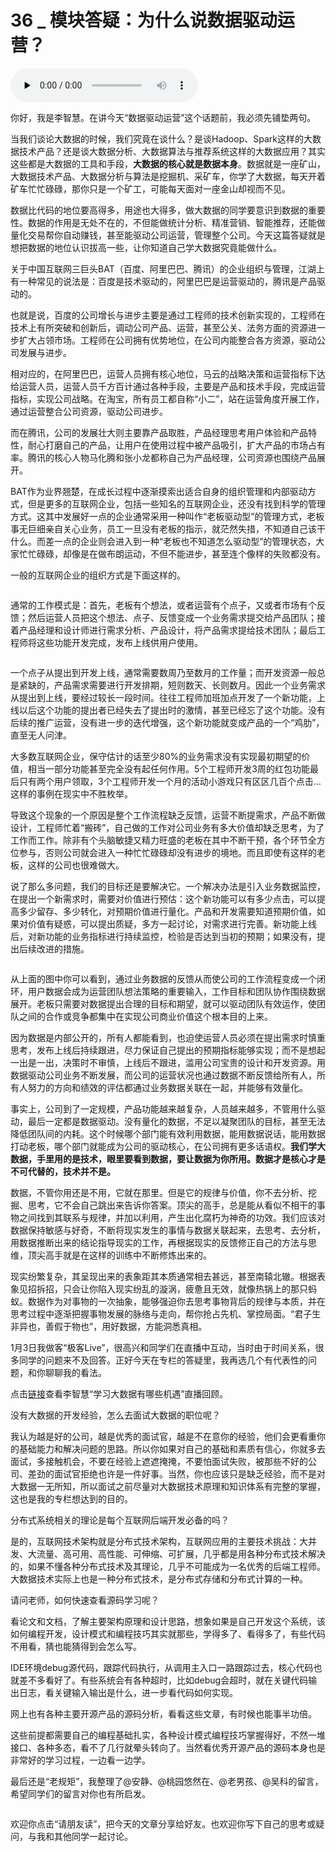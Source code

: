 # 36 _ 模块答疑：为什么说数据驱动运营？

<audio id="audio" title="36 | 模块答疑：为什么说数据驱动运营？" controls="" preload="none"><source id="mp3" src="https://static001.geekbang.org/resource/audio/da/f0/da081c86219a249384394dba1311a7f0.mp3"></audio>

你好，我是李智慧。在讲今天“数据驱动运营”这个话题前，我必须先铺垫两句。

当我们谈论大数据的时候，我们究竟在谈什么？是谈Hadoop、Spark这样的大数据技术产品？还是谈大数据分析、大数据算法与推荐系统这样的大数据应用？其实这些都是大数据的工具和手段，**大数据的核心就是数据本身**。数据就是一座矿山，大数据技术产品、大数据分析与算法是挖掘机、采矿车，你学了大数据，每天开着矿车忙忙碌碌，那你只是一个矿工，可能每天面对一座金山却视而不见。

数据比代码的地位要高得多，用途也大得多，做大数据的同学要意识到数据的重要性。数据的作用是无处不在的，不但能做统计分析、精准营销、智能推荐，还能做量化交易帮你自动赚钱，甚至能驱动公司运营，管理整个公司。今天这篇答疑就是想把数据的地位认识拔高一些，让你知道自己学大数据究竟能做什么。

关于中国互联网三巨头BAT（百度、阿里巴巴、腾讯）的企业组织与管理，江湖上有一种常见的说法是：百度是技术驱动的，阿里巴巴是运营驱动的，腾讯是产品驱动的。

也就是说，百度的公司增长与进步主要是通过工程师的技术创新实现的，工程师在技术上有所突破和创新后，调动公司产品、运营，甚至公关、法务方面的资源进一步扩大占领市场。工程师在公司拥有优势地位，在公司内能整合各方资源，驱动公司发展与进步。

相对应的，在阿里巴巴，运营人员拥有核心地位，马云的战略决策和运营指标下达给运营人员，运营人员千方百计通过各种手段，主要是产品和技术手段，完成运营指标，实现公司战略。在淘宝，所有员工都自称“小二”，站在运营角度开展工作，通过运营整合公司资源，驱动公司进步。

而在腾讯，公司的发展壮大则主要靠产品取胜，产品经理思考用户体验和产品特性，耐心打磨自己的产品，让用户在使用过程中被产品吸引，扩大产品的市场占有率。腾讯的核心人物马化腾和张小龙都称自己为产品经理，公司资源也围绕产品展开。

BAT作为业界翘楚，在成长过程中逐渐摸索出适合自身的组织管理和内部驱动方式，但是更多的互联网企业，包括一些知名的互联网企业，还没有找到科学的管理方式。这其中发展好一点的企业通常采用一种叫作“老板驱动型”的管理方式，老板事无巨细亲自关心业务，员工一旦没有老板的指示，就茫然失措，不知道自己该干什么。而差一点的企业则会进入到一种“老板也不知道怎么驱动型”的管理状态，大家忙忙碌碌，却像是在做布朗运动，不但不能进步，甚至连个像样的失败都没有。

一般的互联网企业的组织方式是下面这样的。

<img src="https://static001.geekbang.org/resource/image/27/ae/275b08245e59193029b209a7e6ebdbae.jpg" alt="">

通常的工作模式是：首先，老板有个想法，或者运营有个点子，又或者市场有个反馈；然后运营人员把这个想法、点子、反馈变成一个业务需求提交给产品团队；接着产品经理和设计师进行需求分析、产品设计，将产品需求提给技术团队；最后工程师将这些功能开发完成，发布上线供用户使用。

<img src="https://static001.geekbang.org/resource/image/e9/3f/e9325ea835a4be06a73e8d9ea619143f.jpg" alt="">

一个点子从提出到开发上线，通常需要数周乃至数月的工作量；而开发资源一般总是紧缺的，产品需求需要进行开发排期，短则数天、长则数月。因此一个业务需求从提出到上线，要经过较长一段时间。往往工程师加班加点开发了一个新功能，上线以后这个功能的提出者已经失去了提出时的激情，甚至已经忘了这个功能。没有后续的推广运营，没有进一步的迭代增强，这个新功能就变成产品的一个“鸡肋”，直至无人问津。

大多数互联网企业，保守估计的话至少80%的业务需求没有实现最初期望的价值，相当一部分功能甚至完全没有起任何作用。5个工程师开发3周的红包功能最后只有两个用户领取，3个工程师开发一个月的活动小游戏只有区区几百个点击…这样的事例在现实中不胜枚举。

导致这个现象的一个原因是整个工作流程缺乏反馈，运营不断提需求，产品不断做设计，工程师忙着“搬砖”，自己做的工作对公司业务有多大价值却缺乏思考，为了工作而工作。除非有个头脑敏捷又精力旺盛的老板在其中不断干预，各个环节全方位参与，否则公司就会进入一种忙忙碌碌却没有进步的境地。而且即使有这样的老板，这样的公司也很难做大。

说了那么多问题，我们的目标还是要解决它。一个解决办法是引入业务数据监控，在提出一个新需求时，需要对价值进行预估：这个新功能可以有多少点击，可以提高多少留存、多少转化，对预期价值进行量化。产品和开发需要知道预期价值，如果对价值有疑惑，可以提出质疑，多方一起讨论，对需求进行完善。新功能上线后，对新功能的业务指标进行持续监控，检验是否达到当初的预期；如果没有，提出后续改进的措施。

<img src="https://static001.geekbang.org/resource/image/7f/33/7f6c464745cea507bd27b97f342b0d33.jpg" alt="">

从上面的图中你可以看到，通过业务数据的反馈从而使公司的工作流程变成一个闭环，用户数据会成为运营团队想法策略的重要输入，工作目标和团队协作围绕数据展开。老板只需要对数据提出合理的目标和期望，就可以驱动团队有效运作，使团队之间的合作或竞争都集中在实现公司商业价值这个根本目的上来。

因为数据是内部公开的，所有人都能看到，也迫使运营人员必须在提出需求时慎重思考，发布上线后持续跟进，尽力保证自己提出的预期指标能够实现；而不是想起一出是一出，决策时不审慎，上线后不跟进，滥用公司宝贵的设计和开发资源。用数据驱动公司业务不断发展，而公司的运营状况也通过数据不断反馈给所有人，所有人努力的方向和绩效的评估都通过业务数据关联在一起，并能够有效量化。

事实上，公司到了一定规模，产品功能越来越复杂，人员越来越多，不管用什么驱动，最后一定都是数据驱动。没有量化的数据，不足以凝聚团队的目标，甚至无法降低团队间的内耗。这个时候哪个部门能有效利用数据，能用数据说话，能用数据打动老板，哪个部门就能成为公司的驱动核心，在公司拥有更多话语权。**我们学大数据，手里用的是技术，眼里要看到数据，要让数据为你所用。数据才是核心才是不可代替的，技术并不是。**

数据，不管你用还是不用，它就在那里。但是它的规律与价值，你不去分析、挖掘、思考，它不会自己跳出来告诉你答案。顶尖的高手，总是能从看似不相干的事物之间找到其联系与规律，并加以利用，产生出化腐朽为神奇的功效。我们应该对数据保持敏感与好奇，不断将现实发生的事情与数据关联起来，去思考、去分析，用数据推断出来的结论指导现实的工作，再根据现实的反馈修正自己的方法与思维，顶尖高手就是在这样的训练中不断修炼出来的。

现实纷繁复杂，其呈现出来的表象距其本质通常相去甚远，甚至南辕北辙。根据表象见招拆招，只会让你陷入现实纷乱的漩涡，疲惫且无效，就像热锅上的那只蚂蚁。数据作为对事物的一次抽象，能够强迫你去思考事物背后的规律与本质，并在思考过程中逐渐把握事物发展的脉络与走向，帮你抢占先机、掌控局面。“君子生非异也，善假于物也”，用好数据，方能洞悉真相。

1月3日我做客“极客Live”，很高兴和同学们在直播中互动，当时由于时间关系，很多同学的问题来不及回答。正好今天在专栏的答疑里，我再选几个有代表性的问题，和你聊聊我的看法。

点击[链接](http://mp.weixin.qq.com/s/0o-mO6lcCGZ9IvjIzzZtCA)查看李智慧“学习大数据有哪些机遇”直播回顾。

> 
没有大数据的开发经验，怎么去面试大数据的职位呢？


我认为越是好的公司，越是优秀的面试官，越是不在意你的经验，他们会更看重你的基础能力和解决问题的思路。所以你如果对自己的基础和素质有信心，你就多去面试，多接触机会，不要在经验上遮遮掩掩，不要怕面试失败，被那些不好的公司、差劲的面试官拒绝也许是一件好事。当然，你也应该只是缺乏经验，而不是对大数据一无所知，所以面试之前尽量对大数据技术原理和知识体系有完整的掌握，这也是我的专栏想达到的目的。

> 
分布式系统相关的理论是每个互联网后端开发必备的吗？


是的，互联网技术架构就是分布式技术架构，互联网应用的主要技术挑战：大并发、大流量、高可用、高性能、可伸缩、可扩展，几乎都是用各种分布式技术解决的，如果不懂各种分布式技术及其理论，几乎不可能成为一名优秀的后端工程师。大数据技术实际上也是一种分布式技术，是分布式存储和分布式计算的一种。

> 
请问老师，如何快速查看源码学习呢？



看论文和文档，了解主要架构原理和设计思路，想象如果是自己开发这个系统，该如何编程开发，设计模式和编程技巧其实就那些，学得多了、看得多了，有些代码不用看，猜也能猜得到会怎么写。


IDE环境debug源代码，跟踪代码执行，从调用主入口一路跟踪过去，核心代码也就差不多看好了。有些系统会有各种超时，比如debug会超时，就在关键代码输出日志，看关键输入输出是什么，进一步看代码如何实现。


网上也有各种主要开源产品的源码分析，看看这些文章，有时候也能事半功倍。


这些前提都需要自己的编程基础扎实，各种设计模式编程技巧掌握得好，不然一堆接口、各种多态，看不了几行就晕头转向了。当然看优秀开源产品的源码本身也是非常好的学习过程，一边看一边学。

最后还是“老规矩”，我整理了@安静、@桃园悠然在、@老男孩、@吴科的留言，希望同学们的留言对你也有所启发。

<img src="https://static001.geekbang.org/resource/image/17/e0/17b8331682b64f0be0932f445beb40e0.png" alt=""><img src="https://static001.geekbang.org/resource/image/d1/19/d194bca293f48e6c384ad1f7fe810919.png" alt=""><img src="https://static001.geekbang.org/resource/image/12/3b/12f21e2c0be4a81a240d79661f35063b.png" alt=""><img src="https://static001.geekbang.org/resource/image/6f/70/6f7673a5a396aa92852ee727f1762070.png" alt="">

欢迎你点击“请朋友读”，把今天的文章分享给好友。也欢迎你写下自己的思考或疑问，与我和其他同学一起讨论。
